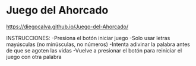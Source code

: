 # Juego del Ahorcado
https://diegocalva.github.io/Juego-del-Ahorcado/

INSTRUCCIONES: 
-Presiona el botón iniciar juego 
-Solo usar letras mayúsculas (no minúsculas, no números) 
-Intenta adivinar la palabra antes de que se agoten las vidas 
-Vuelve a presionar el botón para reiniciar el juego con otra palabra
